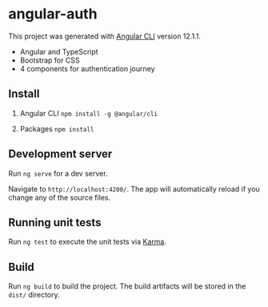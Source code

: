 # angular-auth

This project was generated with [Angular CLI](https://github.com/angular/angular-cli) version 12.1.1.
- Angular and TypeScript
- Bootstrap for CSS
- 4 components for authentication journey

## Install

1. Angular CLI `npm install -g @angular/cli`

2. Packages `npm install`

## Development server

Run `ng serve` for a dev server. 

Navigate to `http://localhost:4200/`. The app will automatically reload if you change any of the source files.

## Running unit tests

Run `ng test` to execute the unit tests via [Karma](https://karma-runner.github.io).

## Build

Run `ng build` to build the project. The build artifacts will be stored in the `dist/` directory.
